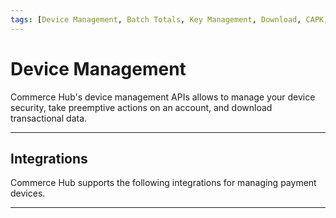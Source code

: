 ```yaml
---
tags: [Device Management, Batch Totals, Key Management, Download, CAPK, API Reference, Device, Terminal, Point-of-Sale]
---
```


# Device Management

Commerce Hub's device management APIs allows to manage your device security, take preemptive actions on an account, and download transactional data.

---

## Integrations

Commerce Hub supports the following integrations for managing payment devices.

<!-- type: row -->

<!-- type: card
title: CAPK Data
description: Manage the authentication of EMV payment cards, ensuring their validation during transaction.
link: ?path=docs/Resources/API-Documents/Device-Management/CAPK.md
-->

<!-- type: card
title: Batch Download
description: Retrieve end-of-day batch totals for transaction processed through Commerce Hub.
link: 
-->

<!-- type: card
title: Key Management
description: To achieve PCI DSS compliance by implementing a crypto system that manages the secure creation, exchange, distribution, storage and use of cryptographic keys. 
link: 
-->

<!-- type: card
title: POS Decision Tables
description: Commerce Hub's Decision Tables adds the ability for devices to take preemptive actions on accounts being presented for transactions. 
link: ?path=docs/Resources/API-Documents/Device-Management/Decision-Table.md
-->

<!-- type: row-end -->

---
